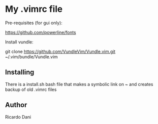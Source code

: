 # My .vimrc file

Pre-requisites (for gui only):

  https://github.com/powerline/fonts
  
Install vundle:

  git clone https://github.com/VundleVim/Vundle.vim.git ~/.vim/bundle/Vundle.vim
  
## Installing

There is a install.sh bash file that makes a symbolic link on ~ and creates backup of old .vimrc files

## Author

Ricardo Dani
